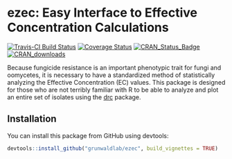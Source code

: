 # ezec: Easy Interface to Effective Concentration Calculations

[![Travis-CI Build Status](https://travis-ci.org/grunwaldlab/ezec.svg?branch=master)](https://travis-ci.org/grunwaldlab/ezec)
[![Coverage Status](https://coveralls.io/repos/grunwaldlab/ezec/badge.svg?branch=master&service=github)](https://coveralls.io/github/grunwaldlab/ezec?branch=master)
[![CRAN_Status_Badge](http://www.r-pkg.org/badges/version/ezec)](https://cran.r-project.org/package=ezec)
[![CRAN_downloads](http://cranlogs.r-pkg.org/badges/grand-total/ezec)](https://cran.r-project.org/package=ezec)

Because fungicide resistance is an important phenotypic trait for fungi and
oomycetes, it is necessary to have a standardized method of statistically
analyzing the Effective Concentration (EC) values. This package is designed for
those who are not terribly familiar with R to be able to analyze and plot an
entire set of isolates using the [drc](https://cran.r-project.org/package=drc) 
package.

## Installation

You can install this package from GitHub using devtools:

```r
devtools::install_github("grunwaldlab/ezec", build_vignettes = TRUE)
```
